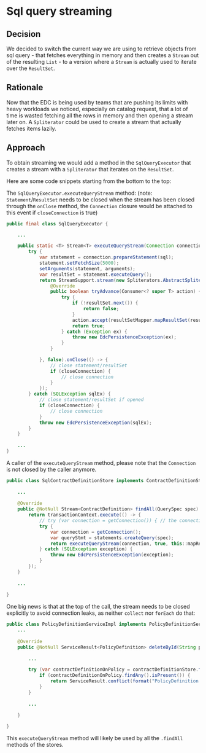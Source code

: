 # Sql query streaming

## Decision

We decided to switch the current way we are using to retrieve objects from sql query - that fetches everything in memory 
and then creates a `Stream` out of the resulting `List` - to a version where a `Stream` is actually used to iterate 
over the `ResultSet`.

## Rationale

Now that the EDC is being used by teams that are pushing its limits with heavy workloads we noticed, especially on catalog request,
that a lot of time is wasted fetching all the rows in memory and then opening a stream later on.
A `Spliterator` could be used to create a stream that actually fetches items lazily.


## Approach

To obtain streaming we would add a method in the `SqlQueryExecutor` that creates a stream with a `Spliterator` that iterates on the `ResultSet`.

Here are some code snippets starting from the bottom to the top:

The `SqlQueryExecutor.executeQueryStream` method:
(note: `Statement`/`ResultSet` needs to be closed when the stream has been closed through the `onClose` method, the `Connection` closure would be attached to this event if `closeConnection` is true)

```java
public final class SqlQueryExecutor {

    ...

    public static <T> Stream<T> executeQueryStream(Connection connection, boolean closeConnection, ResultSetMapper<T> resultSetMapper, String sql, Object... arguments) {
        try {
            var statement = connection.prepareStatement(sql);
            statement.setFetchSize(5000);
            setArguments(statement, arguments);
            var resultSet = statement.executeQuery();
            return StreamSupport.stream(new Spliterators.AbstractSpliterator<T>(Long.MAX_VALUE, Spliterator.ORDERED) {
                @Override
                public boolean tryAdvance(Consumer<? super T> action) {
                    try {
                        if (!resultSet.next()) {
                            return false;
                        }
                        action.accept(resultSetMapper.mapResultSet(resultSet));
                        return true;
                    } catch (Exception ex) {
                        throw new EdcPersistenceException(ex);
                    }
                }

            }, false).onClose(() -> {
                // close statement/resultSet    
                if (closeConnection) {
                    // close connection
                }
            });
        } catch (SQLException sqlEx) {
            // close statement/resultSet if opened
            if (closeConnection) {
                // close connection
            }
            throw new EdcPersistenceException(sqlEx);
        }
    }
    
    ...
}
```

A caller of the `executeQueryStream` method, please note that the `Connection` is not closed by the caller anymore.

```java
public class SqlContractDefinitionStore implements ContractDefinitionStore {
    
    ...
    
    @Override
    public @NotNull Stream<ContractDefinition> findAll(QuerySpec spec) {
        return transactionContext.execute(() -> {
            // try (var connection = getConnection()) { // the connection will be closed by the stream itself
            try {
                var connection = getConnection();
                var queryStmt = statements.createQuery(spec);
                return executeQueryStream(connection, true, this::mapResultSet, queryStmt.getQueryAsString(), queryStmt.getParameters());
            } catch (SQLException exception) {
                throw new EdcPersistenceException(exception);
            }
        });
    }
    
    ...
    
}
```

One big news is that at the top of the call, the stream needs to be closed explicitly to avoid connection leaks, as
neither `collect` nor `forEach` do that:

```java
public class PolicyDefinitionServiceImpl implements PolicyDefinitionService {
    ...
    
    @Override
    public @NotNull ServiceResult<PolicyDefinition> deleteById(String policyId) {
        
        ...

        try (var contractDefinitionOnPolicy = contractDefinitionStore.findAll(queryContractPolicyFilter)) { // this will close the stream after the use
            if (contractDefinitionOnPolicy.findAny().isPresent()) {
                return ServiceResult.conflict(format("PolicyDefinition %s cannot be deleted as it is referenced by at least one contract definition", policyId));
            }
        }
        
        ...
    
    }

}
```

This `executeQueryStream` method will likely be used by all the `.findAll` methods of the stores.
